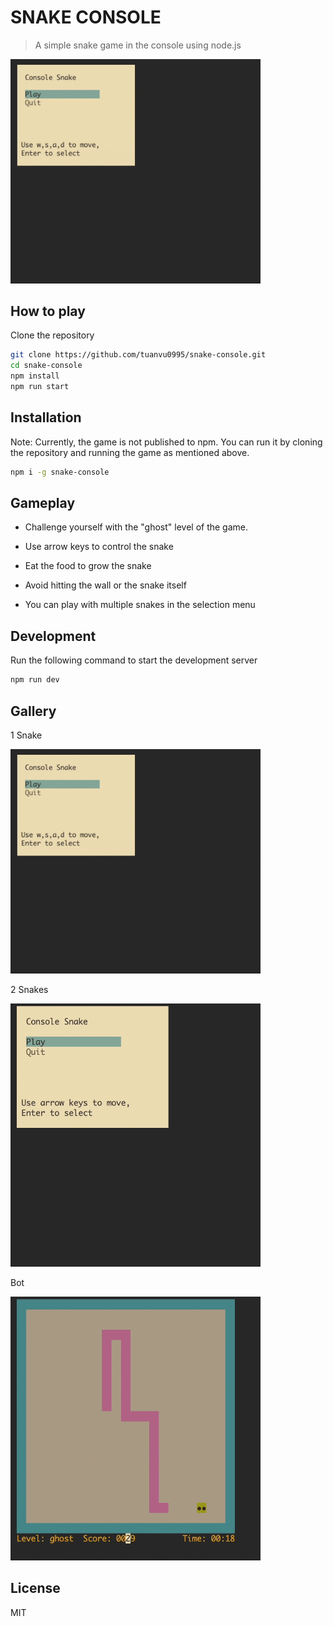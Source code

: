 # SNAKE CONSOLE

> A simple snake game in the console using node.js

<img src="./img/demo.gif" width="400px">

## How to play

Clone the repository

```bash
git clone https://github.com/tuanvu0995/snake-console.git
cd snake-console
npm install
npm run start
```

## Installation

Note: Currently, the game is not published to npm. You can run it by cloning the repository and running the game as mentioned above.
```bash
npm i -g snake-console
```

## Gameplay

- Challenge yourself with the "ghost" level of the game.

- Use arrow keys to control the snake
- Eat the food to grow the snake
- Avoid hitting the wall or the snake itself
- You can play with multiple snakes in the selection menu

## Development

Run the following command to start the development server

```bash
npm run dev
```

## Gallery

1 Snake

<img src="./img/demo.gif" width="400px">


2 Snakes

<img src="./img/2-snakes.gif" width="400px">

Bot

<img src="./img/bot.gif" width="400px">


## License
MIT

